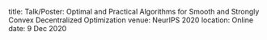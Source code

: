 title: Talk/Poster: Optimal and Practical Algorithms for Smooth and Strongly Convex Decentralized Optimization
venue: NeurIPS 2020
location: Online
date: 9 Dec 2020